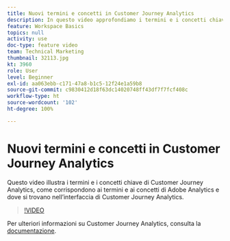 ```yaml
---
title: Nuovi termini e concetti in Customer Journey Analytics
description: In questo video approfondiamo i termini e i concetti chiave di Adobe Customer Journey Analytics, come corrispondono ai termini e ai concetti di Adobe Analytics e dove si trovano nell’interfaccia di Customer Journey Analytics.
feature: Workspace Basics
topics: null
activity: use
doc-type: feature video
team: Technical Marketing
thumbnail: 32113.jpg
kt: 3960
role: User
level: Beginner
exl-id: aa063ebb-c171-47a8-b1c5-12f24e1a59b8
source-git-commit: c9830412d18f63dc14020748ff43df7f7fcf408c
workflow-type: ht
source-wordcount: '102'
ht-degree: 100%

---
```


# Nuovi termini e concetti in Customer Journey Analytics

Questo video illustra i termini e i concetti chiave di Customer Journey Analytics, come corrispondono ai termini e ai concetti di Adobe Analytics e dove si trovano nell’interfaccia di Customer Journey Analytics.

>[!VIDEO](https://video.tv.adobe.com/v/32113/?quality=12&learn=on)

Per ulteriori informazioni su Customer Journey Analytics, consulta la [documentazione](https://experienceleague.adobe.com/docs/analytics-platform/using/cja-landing.html?lang=it).
